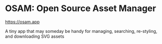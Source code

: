 # OSAM:   Open Source Asset Manager

https://osam.app

A tiny app that may someday be handy for managing, searching, re-styling, and downloading SVG assets
